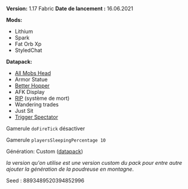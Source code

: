 **Version:** 1.17 Fabric
**Date de lancement :** 16.06.2021

**Mods:**

   - Lithium
   - Spark
   - Fat Orb Xp
   - StyledChat

**Datapack:**

   - [All Mobs Head](https://www.curseforge.com/minecraft/customization/all-mob-heads)
   - Armor Statue
   - [Better Hopper](https://www.youtube.com/watch?v=3iWKsGFkLWA)
   - AFK Display
   - [RIP](https://www.planetminecraft.com/data-pack/last-death-position-soul-edition/) (système de mort)
   - Wandering trades
   - Just Sit
   - [Trigger Spectator](https://www.planetminecraft.com/data-pack/smp-friendly-spectator/)

Gamerule `doFireTick` désactiver

Gamerule `playersSleepingPercentage 10`


Génération: Custom ([datapack](https://www.youtube.com/redirect?event=video_description&redir_token=QUFFLUhqbDQ3VVNvZGxkallfVUZPTlpjTzhESG1hUVRxd3xBQ3Jtc0trNk1tbVdZY0hiNTg4dG8zNmVZeFZkT0lsRmtvSU9uXzVaZ2MwbEtqRlp0aVpsNkNzenFQYTFaNE9uUmxxNzlUUUhSNllGcENoelNkOW8yODQyY3ZUNjMwN3ZQdGtyekhzLTh0VTFoaU1qT3BDMktqSQ&q=https%3A%2F%2Fwww.planetminecraft.com%2Fdata-pack%2Fcaves-amp-cliffs-expansion-pack-20w20a-compatible%2F))

_la version qu'on utilise est une version custom du pack pour entre autre ajouter la génération de la poudreuse en montagne_.

Seed :  8893489520394852996

